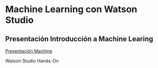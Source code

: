 # Machine Learning con Watson Studio

## Presentación Introducción a Machine Learing
[Presentación Machine](https://ibm.box.com/v/ml-ppt)

Watson Studio Hands-On
